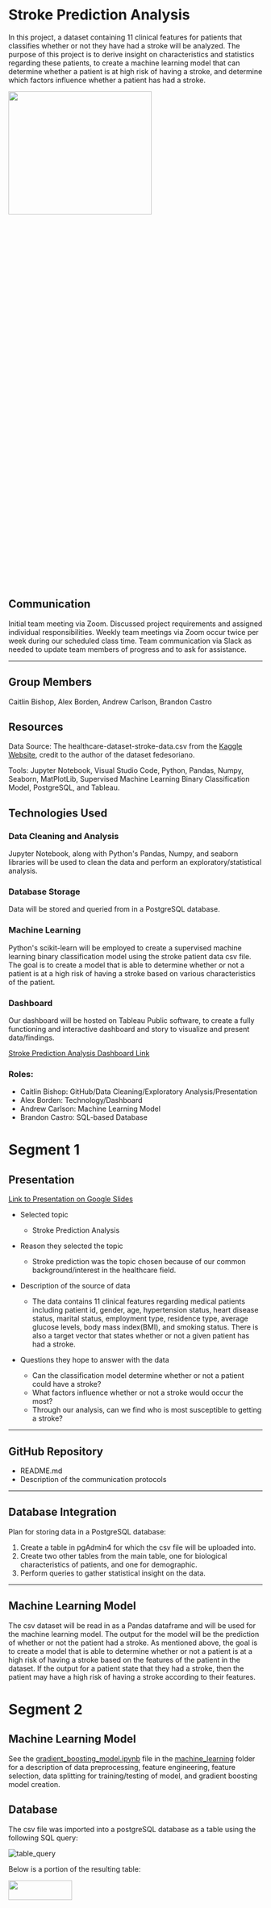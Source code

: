 # Stroke Prediction Analysis

In this project, a dataset containing 11 clinical features for patients that classifies whether or not they have had a stroke will be analyzed. The purpose of this project is to derive insight on characteristics and statistics regarding these patients, to create a machine learning model that can determine whether a patient is at high risk of having a stroke, and determine which factors influence whether a patient has had a stroke.


<img src="https://github.com/bishopce16/stroke_prediction_analysis/blob/main/images/READMe%20Backround%20Image.png"  width="75%" height="25%">


## Communication

Initial team meeting via Zoom. Discussed project requirements and assigned individual responsibilities.
Weekly team meetings via Zoom occur twice per week during our scheduled class time.
Team communication via Slack as needed to update team members of progress and to ask for assistance.

---

## Group Members

Caitlin Bishop,
Alex Borden,
Andrew Carlson,
Brandon Castro

## Resources

Data Source: The healthcare-dataset-stroke-data.csv from the [Kaggle Website](https://www.kaggle.com/datasets/fedesoriano/stroke-prediction-dataset?resource=download), credit to the author of the dataset fedesoriano.

Tools: Jupyter Notebook, Visual Studio Code, Python, Pandas, Numpy, Seaborn, MatPlotLib, Supervised Machine Learning Binary Classification Model, PostgreSQL, and Tableau.<br/>

## Technologies Used

### Data Cleaning and Analysis
Jupyter Notebook, along with Python's Pandas, Numpy, and seaborn libraries will be used to clean the data and perform an exploratory/statistical analysis. 

### Database Storage
Data will be stored and queried from in a PostgreSQL database.

### Machine Learning
Python's scikit-learn will be employed to create a supervised machine learning binary classification model using the stroke patient data csv file. The goal is to create a model that is able to determine whether or not a patient is at a high risk of having a stroke based on various characteristics of the patient.

### Dashboard
Our dashboard will be hosted on Tableau Public software, to create a fully functioning and interactive dashboard and story to visualize and present data/findings. 

[Stroke Prediction Analysis Dashboard Link](https://public.tableau.com/views/StrokePredictionInteractiveDashboard/StrokePredictionInteractiveDashboard?:language=en-US&publish=yes&:display_count=n&:origin=viz_share_link)

### **Roles:** 
* Caitlin Bishop: GitHub/Data Cleaning/Exploratory Analysis/Presentation
* Alex Borden: Technology/Dashboard
* Andrew Carlson: Machine Learning Model 
* Brandon Castro: SQL-based Database


# Segment 1


## Presentation

[Link to Presentation on Google Slides](https://docs.google.com/presentation/d/1cDEaOqquFxIjPL7FS63isOqBU7swg3fR8Z7BzpkdH48/edit?usp=sharing)

* Selected topic
    * Stroke Prediction Analysis

* Reason they selected the topic
    * Stroke prediction was the topic chosen because of our common background/interest in the healthcare field. 

* Description of the source of data
    * The data contains 11 clinical features regarding medical patients including patient id, gender, age, hypertension status,	heart disease status, marital status, employment type, residence type, average glucose levels, body mass index(BMI), and smoking status. There is also a target vector that states whether or not a given patient has had a stroke.

* Questions they hope to answer with the data
    * Can the classification model determine whether or not a patient could have a stroke?
    * What factors influence whether or not a stroke would occur the most?
    * Through our analysis, can we find who is most susceptible to getting a stroke? 

---

## GitHub Repository 

* README.md
* Description of the communication protocols

---

## Database Integration 
Plan for storing data in a PostgreSQL database: <br/>

1. Create a table in pgAdmin4 for which the csv file will be uploaded into.
2. Create two other tables from the main table, one for biological characteristics of patients, and one for demographic.
3. Perform queries to gather statistical insight on the data.

---

## Machine Learning Model

The csv dataset will be read in as a Pandas dataframe and will be used for the machine learning model. The output for the model will be the prediction of whether or not the patient had a stroke. As mentioned above, the goal is to create a model that is able to determine whether or not a patient is at a high risk of having a stroke based on the features of the patient in the dataset. If the output for a patient state that they had a stroke, then the patient may have a high risk of having a stroke according to their features.<br/>

# Segment 2

## Machine Learning Model

See the [gradient_boosting_model.ipynb](https://github.com/bishopce16/stroke_prediction_analysis/blob/main/Machine_Learning/gradient_boosting_model.ipynb) file in the [machine_learning](https://github.com/bishopce16/stroke_prediction_analysis/tree/main/Machine_Learning) folder for a description of data preprocessing, feature engineering, feature selection, data splitting for training/testing of model, and gradient boosting model creation.  

##  Database 

The csv file was imported into a postgreSQL database as a table using the following SQL query:<br/>

![table_query](./images/csv_to_database.png)<br/>

Below is a portion of the resulting table:<br/>

<img src="https://github.com/bishopce16/stroke_prediction_analysis/blob/main/images/Stroke-analysis%20table.png" width="50%" height="10%">


## Story & Dashboard 

We will be utilizing Tableau Public to create a story-based dashboard in combination with an interactive dashboard. 

[Stroke Prediction Analysis Story Link](https://public.tableau.com/views/StrokePredictionAnalysisStory/StrokePredictionAnalysisStory?:language=en-US&publish=yes&:display_count=n&:origin=viz_share_link)

Here is a sneak peak of the story points we will using inside Tableau. 

### BMI Calculator 

<img src="https://github.com/bishopce16/stroke_prediction_analysis/blob/main/images/BMI%20%26%20Glucose%20Calculator%20.png"  width="50%" height="10%">

### Age vs Stroke

<img src="https://github.com/bishopce16/stroke_prediction_analysis/blob/main/images/Age%20vs%20Stroke.png"  width="50%" height="10%">

### Stroke Percentage of Marital Status 

<img src="https://github.com/bishopce16/stroke_prediction_analysis/blob/main/images/Ever%20married%20before.png" width="50%" height="10%">

## Interactive Dashboard 

Our interactive dashboard created in Tableau includes 8 different correlations for identifying trends in the stroke dataset includes the following:

* Averages
* Age & Stroke
* Gender & Work Type 
* Heart Disease and Hypertension
* Impact of Marriage 
* Impact of Residence Type
* Impact of Smoking Status
* BMI & Glucose Calculators

This dashboard is fully functional with a Gender & Work Type bar chart that identifies trends of stroke predictions in Male and Females.

<img src="https://github.com/bishopce16/stroke_prediction_analysis/blob/main/images/Stroke%20Prediction%20Interactive%20Dashboard%20Tableau%20.png"  width="70%" height="20%">

[Stroke Prediction Analysis Dashboard Link](https://public.tableau.com/views/StrokePredictionInteractiveDashboard/StrokePredictionInteractiveDashboard?:language=en-US&publish=yes&:display_count=n&:origin=viz_share_link)

# Segment 3

## Machine Learning Model

See the [gradient_boosting_model.ipynb](https://github.com/bishopce16/stroke_prediction_analysis/blob/main/Machine_Learning/gradient_boosting_model.ipynb) file in the [machine_learning](https://github.com/bishopce16/stroke_prediction_analysis/tree/main/Machine_Learning) folder for optimization methods used for the model, results after optimization, determination of feature importances, and conclusion of the machine learning analysis.

## Story & Dashboard 

Finalized the Dashboard/Story and added Exploratory Analysis and Machine Learning to show importance within the Tableau story. 

### Exploratory Analysis

<img src="https://github.com/bishopce16/stroke_prediction_analysis/blob/main/images/Tableau%20Exploratory%20Analysis.png"  width="60%" height="25%">

### Machine Learning

<img src="https://github.com/bishopce16/stroke_prediction_analysis/blob/main/images/Tableau%20Machine%20Learning.png"  width="60%" height="25%">

### Finalized Dashboard

<img src="https://github.com/bishopce16/stroke_prediction_analysis/blob/main/images/Stroke%20Prediction%20Interactive%20Dashboard%20Tableau%20Finalized.png"  width="80%" height="25%">

## Database

SQL Script [ERD_DB_creation.sql](https://github.com/bishopce16/stroke_prediction_analysis/tree/main/Database)


# Segment 4
